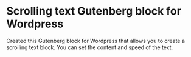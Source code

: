 # Scrolling text Gutenberg block for Wordpress

Created this Gutenberg block for Wordpress that allows you to create a scrolling text block. You can set the content and speed of the text.
